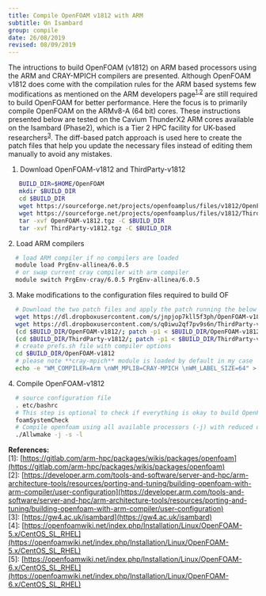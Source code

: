 ```yaml
---
title: Compile OpenFOAM v1812 with ARM
subtitle: On Isambard
group: compile
date: 26/08/2019
revised: 08/09/2019
---
```

The intructions to build OpenFOAM (v1812) on ARM based processors using the ARM and CRAY-MPICH compilers are presented. Although OpenFOAM v1812 does come with the compilation rules for the ARM based systems few modifications as mentioned on the ARM developers page<sup>[1](#1),[2](#2)</sup> are still required to build OpenFOAM for better performance. Here the focus is to primarily compile OpenFOAM on the ARMv8-A (64 bit) cores. These instructions presented below are tested on the Cavium ThunderX2 ARM cores available on the Isambard (Phase2), which is a Tier 2 HPC facility for UK-based researchers<sup>[3](#3)</sup>. The diff-based patch approach is used here to create the patch files that help you update the necessary files instead of editing them manually to avoid any mistakes. 


1. Download OpenFOAM-v1812 and ThirdParty-v1812
  ```sh
     BUILD_DIR=$HOME/OpenFOAM
     mkdir $BUILD_DIR
     cd $BUILD_DIR
     wget https://sourceforge.net/projects/openfoamplus/files/v1812/OpenFOAM-v1812.tgz
     wget https://sourceforge.net/projects/openfoamplus/files/v1812/ThirdParty-v1812.tgz
     tar -xvf OpenFOAM-v1812.tgz -C $BUILD_DIR 
     tar -xvf ThirdParty-v1812.tgz -C $BUILD_DIR
  ```
  &#13;
2. Load ARM compilers
  ```sh
    # load ARM compiler if no compilers are loaded
    module load PrgEnv-allinea/6.0.5
    # or swap current cray compiler with arm compiler
    module switch PrgEnv-cray/6.0.5 PrgEnv-allinea/6.0.5
  ```
  &#13;
3. Make modifications to the configuration files required to build OF
  ```sh
    # Download the two patch files and apply the patch running the below commands
    wget https://dl.dropboxusercontent.com/s/jnpjop7kll5f3ph/OpenFOAM-v1812.patch
    wget https://dl.dropboxusercontent.com/s/q0iwu2qf7pv9s6n/ThirdParty-v1812.patch
    (cd $BUILD_DIR/OpenFOAM-v1812/; patch -p1 < $BUILD_DIR/OpenFOAM-v1812.patch)
    (cd $BUILD_DIR/ThirdParty-v1812/; patch -p1 < $BUILD_DIR/ThirdParty-v1812.patch)
    # create prefs.sh file with compiler options
    cd $BUILD_DIR/OpenFOAM-v1812
    # please note **cray-mpich** module is loaded by default in my case
    echo -e "WM_COMPILER=Arm \nWM_MPLIB=CRAY-MPICH \nWM_LABEL_SIZE=64" > $BUILD_DIR/etc/prefs.sh
  ```
  &#13;
4. Compile OpenFOAM-v1812
  ```sh
    # source configuration file
    . etc/bashrc
    # This step is optional to check if everything is okay to build OpenFOAM
    foamSystemCheck
    # Compile openfoam using all available processors (-j) with reduced output (-s) and log the output (-l) to a file so that we can examine any compilation issues later.
    ./Allwmake -j -s -l
  ```
  &#13;
**References:**
<br>
<a id="1"></a>[1]: [https://gitlab.com/arm-hpc/packages/wikis/packages/openfoam](https://gitlab.com/arm-hpc/packages/wikis/packages/openfoam)
<br>
<a id="2"></a>[2]: [https://developer.arm.com/tools-and-software/server-and-hpc/arm-architecture-tools/resources/porting-and-tuning/building-openfoam-with-arm-compiler/user-configuration](https://developer.arm.com/tools-and-software/server-and-hpc/arm-architecture-tools/resources/porting-and-tuning/building-openfoam-with-arm-compiler/user-configuration)
<br>
<a id="3"></a>[3]: [https://gw4.ac.uk/isambard](https://gw4.ac.uk/isambard)
<br>
<a id="4"></a>[4]: [https://openfoamwiki.net/index.php/Installation/Linux/OpenFOAM-5.x/CentOS_SL_RHEL](https://openfoamwiki.net/index.php/Installation/Linux/OpenFOAM-5.x/CentOS_SL_RHEL)
<br>
<a id="5"></a>[5]: [https://openfoamwiki.net/index.php/Installation/Linux/OpenFOAM-6.x/CentOS_SL_RHEL](https://openfoamwiki.net/index.php/Installation/Linux/OpenFOAM-6.x/CentOS_SL_RHEL)
